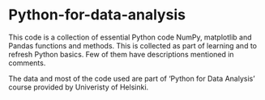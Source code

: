 # Python-for-data-analysis

This code is a collection of essential Python code NumPy, matplotlib and Pandas functions and methods. This is collected as part of learning and to refresh Python basics. Few of them have descriptions mentioned in comments. 

The data and most of the code used are part of ‘Python for Data Analysis’ course provided by Univeristy of Helsinki. 
